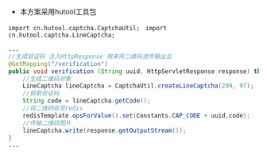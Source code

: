 - 本方案采用hutool工具包

`import cn.hutool.captcha.CaptchaUtil; `
`import cn.hutool.captcha.LineCaptcha;`

```java
...
//生成验证码 注入HttpResponse 用来将二维码流传输出去
@GetMapping("/verification")
public void verification (String uuid, HttpServletResponse response) throws IOException {
	//生成二维码对象
	LineCaptcha lineCaptcha = CaptchaUtil.createLineCaptcha(299, 97);
	//获取验证码
	String code = lineCaptcha.getCode();
	//将二维码存至redis
	redisTemplate.opsForValue().set(Constants.CAP_CODE + uuid,code);
	//传输二维码图片
	lineCaptcha.write(response.getOutputStream());
}
...
```